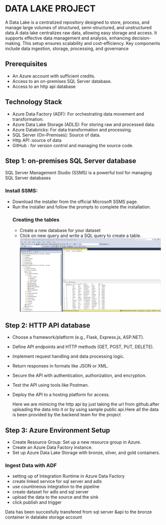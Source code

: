  # DATA LAKE PROJECT
 
 A Data Lake is a centralized repository designed to store, process, and manage large volumes of structured, semi-structured, and unstructured data.A data lake centralizes raw data, allowing easy storage and access. It supports effective data management and analysis, enhancing decision-making. This setup ensures scalability and cost-efficiency. Key components include data ingestion, storage, processing, and governance
            
 ## Prerequisites
 * An Azure account with sufficient credits.
 * Access to an on-premises SQL Server database.
 * Access to an http api database

## Technology Stack
* Azure Data Factory (ADF): For orchestrating data movement and transformation.
* Azure Data Lake Storage (ADLS): For storing raw and processed data.
* Azure Databricks: For data transformation and processing.
* SQL Server (On-Premises): Source of data.
* Http API :source of data
* GitHub : for version control and managing the source code.

 ## Step 1:  on-premises SQL Server database
 SQL Server Management Studio (SSMS) is a powerful tool for managing SQL Server databases
 ### Install SSMS:
* Download the installer from the official Microsoft SSMS page.
* Run the installer and follow the prompts to complete the installation.
   ### Creating the tables
  * Create a new database for your dataset 
  * Click on new query and write a SQL query to create a table.
     ![image alt](https://github.com/bijibabu/CASE-STUDY/blob/main/Retail/screenshot/ssmslogin.png?raw=true)

## Step 2: HTTP API database
* Choose a framework/platform (e.g., Flask, Express.js, ASP.NET).
* Define API endpoints and HTTP methods (GET, POST, PUT, DELETE).
* Implement request handling and data processing logic.
* Return responses in formats like JSON or XML.
* Secure the API with authentication, authorization, and encryption.
* Test the API using tools like Postman.
* Deploy the API to a hosting platform for access.

   Here we are mimicing the http api by just taking the url from github.after uploading the data into it or by using sample public api.Here all the data is been provided by the backend team for the project
  
## Step 3: Azure Environment Setup
* Create Resource Group: Set up a new resource group in Azure.
* Create an Azure Data Factory instance.
* Set up Azure Data Lake Storage with bronze, silver, and gold containers.
### Ingest Data with ADF
 * setting up of Integration Runtime in Azure Data Factory
 * create linked service for sql server and adls
 * use countineous integration to the pipeline
 * create dataset for adls and sql server
 * upload the data to the source and the sink
 * click publish and trigger
   
Data has been succesfully transfered from sql server &api to the bronze container in datalake storage account   
  
